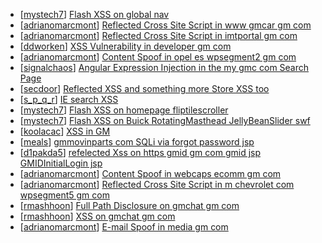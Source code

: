 * [[mystech7](https://hackerone.com/mystech7)] [Flash XSS on global nav](https://hackerone.com/reports/172809)
* [[adrianomarcmont](https://hackerone.com/adrianomarcmont)] [Reflected Cross Site Script in www gmcar gm com](https://hackerone.com/reports/116135)
* [[adrianomarcmont](https://hackerone.com/adrianomarcmont)] [Reflected Cross Site Script in imtportal gm com](https://hackerone.com/reports/120622)
* [[ddworken](https://hackerone.com/ddworken)] [XSS Vulnerability in developer gm com](https://hackerone.com/reports/120683)
* [[adrianomarcmont](https://hackerone.com/adrianomarcmont)] [Content Spoof in opel es wpsegment2 gm com](https://hackerone.com/reports/121100)
* [[signalchaos](https://hackerone.com/signalchaos)] [Angular Expression Injection in the my gmc com Search Page](https://hackerone.com/reports/124578)
* [[secdoor](https://hackerone.com/secdoor)] [Reflected XSS and something more Store XSS too](https://hackerone.com/reports/134004)
* [[s_p_q_r](https://hackerone.com/s_p_q_r)] [IE search XSS](https://hackerone.com/reports/142078)
* [[mystech7](https://hackerone.com/mystech7)] [Flash XSS on homepage fliptilescroller](https://hackerone.com/reports/172821)
* [[mystech7](https://hackerone.com/mystech7)] [Flash XSS on Buick RotatingMasthead JellyBeanSlider swf](https://hackerone.com/reports/179826)
* [[koolacac](https://hackerone.com/koolacac)] [XSS in GM ](https://hackerone.com/reports/109352)
* [[meals](https://hackerone.com/meals)] [gmmovinparts com SQLi via forgot password jsp](https://hackerone.com/reports/109395)
* [[d1pakda5](https://hackerone.com/d1pakda5)] [refelected Xss on https  gmid gm com gmid jsp GMIDInitialLogin jsp](https://hackerone.com/reports/109461)
* [[adrianomarcmont](https://hackerone.com/adrianomarcmont)] [Content Spoof in webcaps ecomm gm com](https://hackerone.com/reports/116382)
* [[adrianomarcmont](https://hackerone.com/adrianomarcmont)] [Reflected Cross Site Script in m chevrolet com wpsegment5 gm com](https://hackerone.com/reports/120656)
* [[rmashhoon](https://hackerone.com/rmashhoon)] [Full Path Disclosure on gmchat gm com](https://hackerone.com/reports/111999)
* [[rmashhoon](https://hackerone.com/rmashhoon)] [XSS on gmchat gm com](https://hackerone.com/reports/112001)
* [[adrianomarcmont](https://hackerone.com/adrianomarcmont)] [E-mail Spoof in media gm com](https://hackerone.com/reports/116432)
